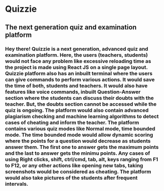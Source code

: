 # Quizzie
## The next generation quiz and examination platform
### Hey there! Quizzie is a next generation, advanced quiz and examination platform. Here, the users (teachers, students) would not face any problem like excessive reloading time as the project is made using React JS on a single page layout. Quizzie platform also has an inbuilt terminal where the users can give commands to perform various actions. It would save the time of both, students and teachers. It would also have features like voice commands, inbuilt Question-Answer section where the students can discuss their doubts with the teacher. But, the doubts section cannot be accessed while the quiz is ongoing. The platform would also contain advanced plagiarism checking and machine learning algorithms to detect cases of cheating and inform the teacher. The platform contains various quiz modes like Normal mode, time bounded mode. The time bounded mode would allow dynamic scoring where the points for a question would decrease as students answer them. The first one to answer gets the maximum points and the last to answer gets the minimu points. Any cases of using Right clicks, shift, ctrl/cmd, tab, alt, keys ranging from F1 to F12, or any other actions like opening new tabs, taking screenshots would be considered as cheating. The platform would also take pictures of the students after frequent intervals.
